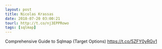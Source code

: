 ```yaml
---
layout: post
title: Nicolas Krassas
date: 2018-07-20 03:00:21
tourl: http://t.co/nj3EPPRowo
tags: [sqlmap]
---
```

Comprehensive Guide to Sqlmap (Target Options) https://t.co/5ZFY0yRGv1